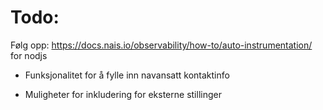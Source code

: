 # Todo:

Følg opp: https://docs.nais.io/observability/how-to/auto-instrumentation/ for nodjs

- Funksjonalitet for å fylle inn navansatt kontaktinfo

- Muligheter for inkludering for eksterne stillinger
